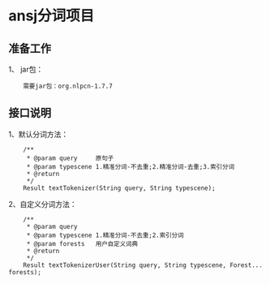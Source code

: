 # ansj分词项目

## 准备工作

1、 jar包：
````
    需要jar包：org.nlpcn-1.7.7
````

## 接口说明

1、默认分词方法：
````
    /**
     * @param query     原句子
     * @param typescene 1.精准分词-不去重;2.精准分词-去重;3.索引分词
     * @return
     */
    Result textTokenizer(String query, String typescene);
````

2、自定义分词方法：
````
    /**
     * @param query
     * @param typescene 1.精准分词-不去重;2.索引分词
     * @param forests   用户自定义词典
     * @return
     */
    Result textTokenizerUser(String query, String typescene, Forest... forests);
````
